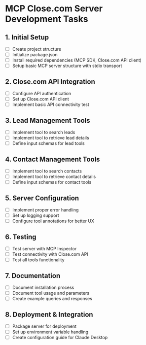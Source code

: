 # MCP Close.com Server Development Tasks

## 1. Initial Setup
- [ ] Create project structure
- [ ] Initialize package.json
- [ ] Install required dependencies (MCP SDK, Close.com API client)
- [ ] Setup basic MCP server structure with stdio transport

## 2. Close.com API Integration
- [ ] Configure API authentication
- [ ] Set up Close.com API client
- [ ] Implement basic API connectivity test

## 3. Lead Management Tools
- [ ] Implement tool to search leads
- [ ] Implement tool to retrieve lead details
- [ ] Define input schemas for lead tools

## 4. Contact Management Tools
- [ ] Implement tool to search contacts
- [ ] Implement tool to retrieve contact details
- [ ] Define input schemas for contact tools

## 5. Server Configuration
- [ ] Implement proper error handling
- [ ] Set up logging support
- [ ] Configure tool annotations for better UX

## 6. Testing
- [ ] Test server with MCP Inspector
- [ ] Test connectivity with Close.com API
- [ ] Test all tools functionality

## 7. Documentation
- [ ] Document installation process
- [ ] Document tool usage and parameters
- [ ] Create example queries and responses

## 8. Deployment & Integration
- [ ] Package server for deployment
- [ ] Set up environment variable handling
- [ ] Create configuration guide for Claude Desktop
